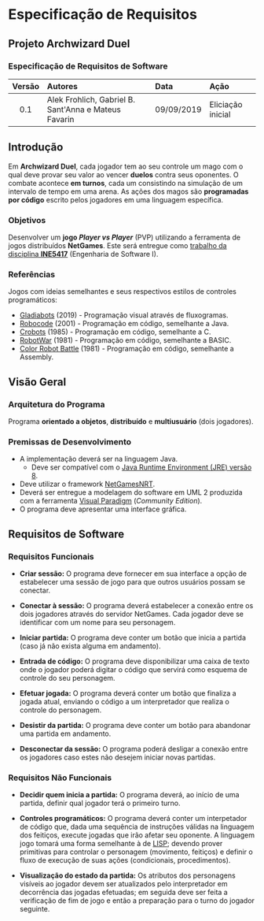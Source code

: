 # Especificação de Requisitos

## Projeto Archwizard Duel

### Especificação de Requisitos de Software

| Versão | Autores | Data | Ação |
| :---: | :--- | :--- | :--- |
| 0.1 | Alek Frohlich, Gabriel B. Sant'Anna e Mateus Favarin | 09/09/2019 | Eliciação inicial

## Introdução

Em **Archwizard Duel**, cada jogador tem ao seu controle um mago com o qual deve provar seu valor ao vencer **duelos** contra seus oponentes.
O combate acontece **em turnos**, cada um consistindo na simulação de um intervalo de tempo em uma arena.
As ações dos magos são **programadas por código** escrito pelos jogadores em uma linguagem específica.

### Objetivos

Desenvolver um **jogo *Player vs Player*** (PVP) utilizando a ferramenta de jogos distribuídos **NetGames**.
Este será entregue como [trabalho da disciplina **INE5417**](https://www.inf.ufsc.br/~ricardo.silva/INE5417e5608/) (Engenharia de Software I).

### Referências

Jogos com ideias semelhantes e seus respectivos estilos de controles programáticos:

- [Gladiabots](https://store.steampowered.com/app/871930/Gladiabots/) (2019) - Programação visual através de fluxogramas.
- [Robocode](http://robowiki.net/wiki/Robocode) (2001) - Programação em código, semelhante a Java.
- [Crobots](http://crobots.deepthought.it/home.php) (1985) - Programação em código, semelhante a C.
- [RobotWar](https://en.wikipedia.org/wiki/RobotWar) (1981) - Programação em código, semelhante a BASIC.
- [Color Robot Battle](https://programminggames.org/Color_Robot_Battle) (1981) - Programação em código, semelhante a Assembly.

## Visão Geral

### Arquitetura do Programa

Programa **orientado a objetos**, **distribuído** e **multiusuário** (dois jogadores).

### Premissas de Desenvolvimento

- A implementação deverá ser na linguagem Java.
  - Deve ser compatível com o [Java Runtime Environment (JRE) versão 8](https://java.com/en/download/).
- Deve utilizar o framework [NetGamesNRT](http://www.labsoft.ufsc.br/~netgames/NetGamesNRT/).
- Deverá ser entregue a modelagem do software em UML 2 produzida com a ferramenta [Visual Paradigm](https://www.visual-paradigm.com/) (*Community Edition*).
- O programa deve apresentar uma interface gráfica.

## Requisitos de Software

### Requisitos Funcionais

- **Criar sessão:**
  O programa deve fornecer em sua interface a opção de estabelecer uma sessão de jogo para que outros usuários possam se conectar.

- **Conectar à sessão:**
  O programa deverá estabelecer a conexão entre os dois jogadores através do servidor NetGames.
  Cada jogador deve se identificar com um nome para seu personagem.

- **Iniciar partida:**
  O programa deve conter um botão que inicia a partida (caso já não exista alguma em andamento).

- **Entrada de código:**
  O programa deve disponibilizar uma caixa de texto onde o jogador poderá digitar o código que servirá como esquema de controle do seu personagem.

- **Efetuar jogada:**
  O programa deverá conter um botão que finaliza a jogada atual, enviando o código a um interpretador que realiza o controle do personagem.

- **Desistir da partida:**
  O programa deve conter um botão para abandonar uma partida em andamento.

- **Desconectar da sessão:**
  O programa poderá desligar a conexão entre os jogadores caso estes não desejem iniciar novas partidas.

### Requisitos Não Funcionais

- **Decidir quem inicia a partida:**
  O programa deverá, ao início de uma partida, definir qual jogador terá o primeiro turno.

- **Controles programáticos:**
  O programa deverá conter um interpetador de código que, dada uma sequência de instruções válidas na linguagem dos feitiços, execute jogadas que irão afetar seu oponente.
  A linguagem jogo tomará uma forma semelhante à de [LISP](https://en.wikipedia.org/wiki/LISP); devendo prover primitivas para controlar o personagem (movimento, feitiços) e definir o fluxo de execução de suas ações (condicionais, procedimentos).

- **Visualização do estado da partida:**
  Os atributos dos personagens visíveis ao jogador devem ser atualizados pelo interpretador em decorrência das jogadas efetuadas; em seguida deve ser feita a verificação de fim de jogo e então a preparação para o turno do jogador seguinte.
